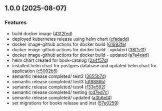 ## 1.0.0 (2025-08-07)

### Features

* build  docker image ([43f2fed](https://github.com/Austinmel8131/devops-project-2025/commit/43f2fed9a3200cbf4b4e8d294423af8358e1ee93))
* deployed kubernetes release using helm chart ([cfadadd](https://github.com/Austinmel8131/devops-project-2025/commit/cfadadd48b1dbb88ecd847552e9a267b92ed76de))
* docker image-github actions for docker build ([61692fe](https://github.com/Austinmel8131/devops-project-2025/commit/61692fe7177914d6fd5c7270acbd7af96ae2de21))
* docker image-github actions for docker build - updated ([38f1e11](https://github.com/Austinmel8131/devops-project-2025/commit/38f1e112036b01aa417514cdca125521063e67f5))
* docker image-github actions for docker build - updated ([a7a4ead](https://github.com/Austinmel8131/devops-project-2025/commit/a7a4eadb0c9744b5e8ded69b07d629dc84aacf84))
* helm chart created for book-catalog ([2a4f57d](https://github.com/Austinmel8131/devops-project-2025/commit/2a4f57dd464013405b6d15cce433a8bfd912bbb3))
* installed helm chart for postgres database and updated helm chart for application ([c5092b5](https://github.com/Austinmel8131/devops-project-2025/commit/c5092b566f8ec94fc48c3b4ef10311f8f5bad55d))
* semantic release completed/ test2 ([3655b7d](https://github.com/Austinmel8131/devops-project-2025/commit/3655b7d3261c94b4aae8c3cf8c08ea2c8f961c0e))
* semantic release completed/ test3 ([df8886b](https://github.com/Austinmel8131/devops-project-2025/commit/df8886bce57838823ce3d152b5b74175ff9f0c0d))
* semantic release completed/ test4 ([f33e592](https://github.com/Austinmel8131/devops-project-2025/commit/f33e5922ce835031bf4611763b161d2371d31f0e))
* semantic release completed/ testing ([cd7ed7c](https://github.com/Austinmel8131/devops-project-2025/commit/cd7ed7ceb01b1709787bbad0c29059850db27faf))
* semantic release completed/ updated ([a3b6ef4](https://github.com/Austinmel8131/devops-project-2025/commit/a3b6ef4c0aec6349721747c157479b35023a3d68))
* set migrations for books release  and inst ([57e0259](https://github.com/Austinmel8131/devops-project-2025/commit/57e02595c1bb0fdef3a8e4061cb5ca0958a8bbd4))
